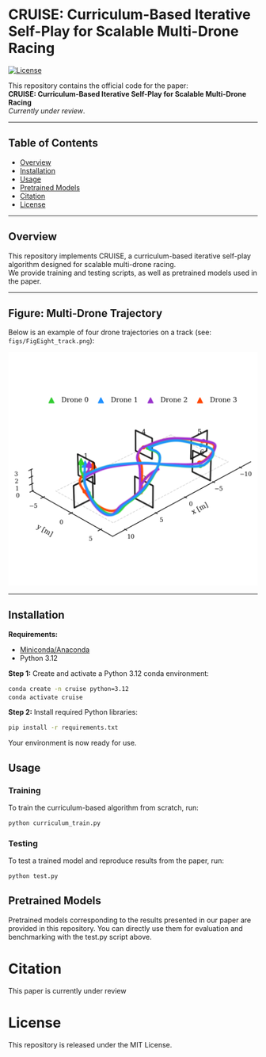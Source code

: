 # CRUISE: Curriculum-Based Iterative Self-Play for Scalable Multi-Drone Racing

[![License](https://img.shields.io/badge/license-MIT-blue.svg)](LICENSE)

This repository contains the official code for the paper:  
**CRUISE: Curriculum-Based Iterative Self-Play for Scalable Multi-Drone Racing**  
*Currently under review*.

---

## Table of Contents

- [Overview](#overview)
- [Installation](#installation)
- [Usage](#usage)
- [Pretrained Models](#pretrained-models)
- [Citation](#citation)
- [License](#license)

---

## Overview

This repository implements CRUISE, a curriculum-based iterative self-play algorithm designed for scalable multi-drone racing.  
We provide training and testing scripts, as well as pretrained models used in the paper.

---

## Figure: Multi-Drone Trajectory

Below is an example of four drone trajectories on a track (see: `figs/FigEight_track.png`):

![Four drone trajectories on a Fig-8 track](figs/FigEight_track.png)


---

## Installation

**Requirements:**
- [Miniconda/Anaconda](https://docs.conda.io/en/latest/miniconda.html)
- Python 3.12

**Step 1:** Create and activate a Python 3.12 conda environment:
```sh
conda create -n cruise python=3.12
conda activate cruise
```


**Step 2:** Install required Python libraries:
```sh
pip install -r requirements.txt
```

Your environment is now ready for use.


## Usage
### Training
To train the curriculum-based algorithm from scratch, run:
```sh
python curriculum_train.py
```


### Testing
To test a trained model and reproduce results from the paper, run:
```sh
python test.py
```


## Pretrained Models
Pretrained models corresponding to the results presented in our paper are provided in this repository.
You can directly use them for evaluation and benchmarking with the test.py script above.


# Citation

This paper is currently under review


# License
This repository is released under the MIT License.